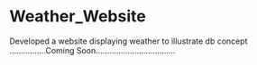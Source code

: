 # Weather_Website
Developed a website displaying weather to illustrate db concept
................Coming Soon...................................

